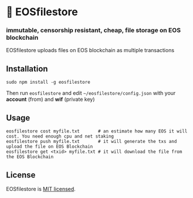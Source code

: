 # 📜 EOSfilestore

### immutable, censorship resistant, cheap, file storage on EOS blockchain

EOSfilestore uploads files on EOS blockchain as multiple transactions

## Installation

```
sudo npm install -g eosfilestore 
```

Then run `eosfilestore` and edit `~/eosfilestore/config.json` with your **account** (from) and **wif** (private key)

## Usage

```
eosfilestore cost myfile.txt       # an estimate how many EOS it will cost. You need enough cpu and net staking
eosfilestore push myfile.txt       # it will generate the txs and upload the file on EOS Blockchain
eosfilestore get <txid> myfile.txt # it will download the file from the EOS Blockchain
```

## License

EOSfilestore is [MIT licensed](./LICENSE).
